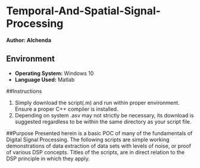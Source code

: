 # Temporal-And-Spatial-Signal-Processing

**Author: Alchenda**

## Environment
- **Operating System:** Windows 10
- **Language Used:** Matlab

##Instructions
1. Simply download the script(.m) and run within proper environment. Ensure a proper C++ compiler is installed.
2. Depending on system .asv may not strictly be necessary, its download is suggested regardless to be within the same directory as your script file.

##Purpose
Presented herein is a basic POC of many of the fundamentals of Digital Signal Processing. The following scripts are simple working demonstrations of data extraction of data sets with levels of noise, or proof of various DSP concepts. Titles of the scripts, are in direct relation to the DSP principle in which they apply.

